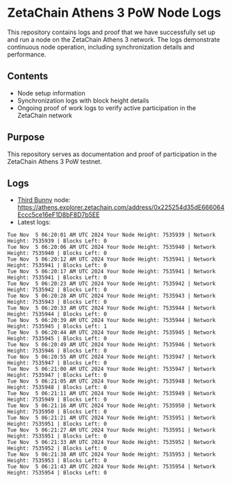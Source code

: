 # ZetaChain Athens 3 PoW Node Logs
This repository contains logs and proof that we have successfully set up and run a node on the ZetaChain Athens 3 network. The logs demonstrate continuous node operation, including synchronization details and performance.

## Contents
- Node setup information
- Synchronization logs with block height details
- Ongoing proof of work logs to verify active participation in the ZetaChain network

## Purpose
This repository serves as documentation and proof of participation in the ZetaChain Athens 3 PoW testnet.

## Logs

- [Third Bunny](https://thirdbunny.xyz/) node: https://athens.explorer.zetachain.com/address/0x225254d35dE666064Eccc5ce16eF1D8bF8D7b5EE
- Latest logs:
```
Tue Nov  5 06:20:01 AM UTC 2024 Your Node Height: 7535939 | Network Height: 7535939 | Blocks Left: 0
Tue Nov  5 06:20:06 AM UTC 2024 Your Node Height: 7535940 | Network Height: 7535940 | Blocks Left: 0
Tue Nov  5 06:20:12 AM UTC 2024 Your Node Height: 7535941 | Network Height: 7535941 | Blocks Left: 0
Tue Nov  5 06:20:17 AM UTC 2024 Your Node Height: 7535941 | Network Height: 7535941 | Blocks Left: 0
Tue Nov  5 06:20:23 AM UTC 2024 Your Node Height: 7535942 | Network Height: 7535942 | Blocks Left: 0
Tue Nov  5 06:20:28 AM UTC 2024 Your Node Height: 7535943 | Network Height: 7535943 | Blocks Left: 0
Tue Nov  5 06:20:33 AM UTC 2024 Your Node Height: 7535944 | Network Height: 7535944 | Blocks Left: 0
Tue Nov  5 06:20:39 AM UTC 2024 Your Node Height: 7535944 | Network Height: 7535945 | Blocks Left: 1
Tue Nov  5 06:20:44 AM UTC 2024 Your Node Height: 7535945 | Network Height: 7535945 | Blocks Left: 0
Tue Nov  5 06:20:49 AM UTC 2024 Your Node Height: 7535946 | Network Height: 7535946 | Blocks Left: 0
Tue Nov  5 06:20:55 AM UTC 2024 Your Node Height: 7535947 | Network Height: 7535947 | Blocks Left: 0
Tue Nov  5 06:21:00 AM UTC 2024 Your Node Height: 7535947 | Network Height: 7535947 | Blocks Left: 0
Tue Nov  5 06:21:05 AM UTC 2024 Your Node Height: 7535948 | Network Height: 7535948 | Blocks Left: 0
Tue Nov  5 06:21:11 AM UTC 2024 Your Node Height: 7535949 | Network Height: 7535949 | Blocks Left: 0
Tue Nov  5 06:21:16 AM UTC 2024 Your Node Height: 7535950 | Network Height: 7535950 | Blocks Left: 0
Tue Nov  5 06:21:21 AM UTC 2024 Your Node Height: 7535951 | Network Height: 7535951 | Blocks Left: 0
Tue Nov  5 06:21:27 AM UTC 2024 Your Node Height: 7535951 | Network Height: 7535951 | Blocks Left: 0
Tue Nov  5 06:21:33 AM UTC 2024 Your Node Height: 7535952 | Network Height: 7535952 | Blocks Left: 0
Tue Nov  5 06:21:38 AM UTC 2024 Your Node Height: 7535953 | Network Height: 7535953 | Blocks Left: 0
Tue Nov  5 06:21:43 AM UTC 2024 Your Node Height: 7535954 | Network Height: 7535954 | Blocks Left: 0
```
